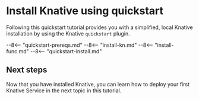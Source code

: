 # Install Knative using quickstart

Following this quickstart tutorial provides you with a simplified, local Knative installation by using the Knative `quickstart` plugin.

--8<-- "quickstart-prereqs.md"
--8<-- "install-kn.md"
--8<-- "install-func.md"
--8<-- "quickstart-install.md"

## Next steps

Now that you have installed Knative, you can learn how to deploy your first Knative Service in the next topic in this tutorial.
